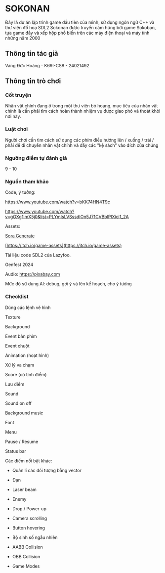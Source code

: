 # SOKONAN
Đây là dự án lập trình game đầu tiên của mình, sử dụng ngôn ngữ C++ và thư viện đồ hoạ SDL2
Sokonan được truyền cảm hứng bởi game Sokoban, tựa game đẩy và xếp hộp phổ biến trên các máy điện thoại và máy tính những năm 2000

## Thông tin tác giả
Vàng Đức Hoàng - K69I-CS8 - 24021492

## Thông tin trò chơi
### Cốt truyện
Nhân vật chính đang ở trong một thư viện bỏ hoang, mục tiêu của nhân vật chính là cần phải tìm cách hoàn thành nhiệm vụ được giao phó và thoát khỏi nơi này.
### Luật chơi
Người chơi cần tìm cách sử dụng các phím điều hướng lên / xuống / trái / phải để di chuyển nhân vật chính và đẩy các "kệ sách" vào đích của chúng

### Ngưỡng điểm tự đánh giá
9 - 10

### Nguồn tham khảo
Code, ý tưởng:

https://www.youtube.com/watch?v=bKK74HN4T9c

https://www.youtube.com/watch?v=gOXg1ImX5j0&list=PLYmIsLVSssdIOn5J71CVBblPlXici1_2A

Assets:

[Sora Generate](https://sora.chatgpt.com/explore)

[https://itch.io/game-assets](https://itch.io/game-assets)

Tài liệu code SDL2 của Lazyfoo.

Genfest 2024

Audio:
https://pixabay.com

Mức độ sử dụng AI: debug, gợi ý và lên kế hoạch, cho ý tưởng

### Checklist
Dùng các lệnh vẽ hình

Texture

Background

Event bàn phím

Event chuột

Animation (hoạt hình)

Xử lý va chạm

Score (có tính điểm)

Lưu điểm

Sound

Sound on off

Background music

Font

Menu

Pause / Resume

Status bar

Các điểm nổi bật khác:

- Quản lí các đối tượng bằng vector

- Đạn

- Laser beam

- Enemy

- Drop / Power-up

- Camera scrolling

- Button hovering

- Bộ sinh số ngẫu nhiên

- AABB Collision

- OBB Collision

- Game Modes
